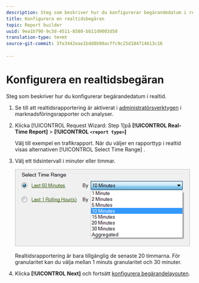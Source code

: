 ```yaml
---
description: Steg som beskriver hur du konfigurerar begärandedatum i realtid.
title: Konfigurera en realtidsbegäran
topic: Report builder
uuid: 9ea1b790-9c3d-4511-8580-bb11d9003d50
translation-type: tm+mt
source-git-commit: 3fe3442eae1bdd8b90acffc9c25d184714613c16

---
```



# Konfigurera en realtidsbegäran

Steg som beskriver hur du konfigurerar begärandedatum i realtid.

1. Se till att realtidsrapportering är aktiverat i [administratörsverktygen](https://docs.adobe.com/content/help/en/analytics/admin/admin-tools/real-time-reports/t-realtime-admin.html) i marknadsföringsrapporter och analyser.
1. Klicka [!UICONTROL Request Wizard: Step 1]på **[!UICONTROL Real-Time Report]** > **[!UICONTROL `<report type>`]**

   Välj till exempel en trafikrapport. När du väljer en rapporttyp i realtid visas alternativen [!UICONTROL Select Time Range] .

1. Välj ett tidsintervall i minuter eller timmar.

   ![Stegresultat](assets/real_time_select_date.png)

   Realtidsrapportering är bara tillgänglig de senaste 20 timmarna. För granularitet kan du välja mellan 1 minuts granularitet och 30 minuter.
1. Klicka **[!UICONTROL Next]** och fortsätt [konfigurera begärandelayouten](/help/analyze/report-builder/layout/layout.md).
